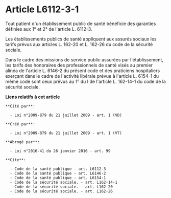 # Article L6112-3-1

Tout patient d'un établissement public de santé bénéficie des garanties définies aux 1° et 2° de l'article L. 6112-3. 

Les établissements publics de santé appliquent aux assurés sociaux les tarifs prévus aux articles L. 162-20 et L. 162-26 du
code de la sécurité sociale. 

Dans le cadre des missions de service public assurées par l'établissement, les tarifs des honoraires des professionnels de
santé visés au premier alinéa de l'article L. 6146-2 du présent code et des praticiens hospitaliers exerçant dans le cadre de
l'activité libérale prévue à l'article L. 6154-1 du même code sont ceux prévus au 1° du I de l'article L. 162-14-1 du code de
la sécurité sociale.

**Liens relatifs à cet article**

	**Cité par**:

	  - Loi n°2009-879 du 21 juillet 2009 - art. 1 (VD)

	**Créé par**:

	  - Loi n°2009-879 du 21 juillet 2009 - art. 1 (VT)

	**Abrogé par**:

	  - Loi n°2016-41 du 26 janvier 2016 - art. 99

	**Cite**:

	  - Code de la santé publique - art. L6112-3
	  - Code de la santé publique - art. L6146-2
	  - Code de la santé publique - art. L6154-1
	  - Code de la sécurité sociale. - art. L162-14-1
	  - Code de la sécurité sociale. - art. L162-20
	  - Code de la sécurité sociale. - art. L162-26
